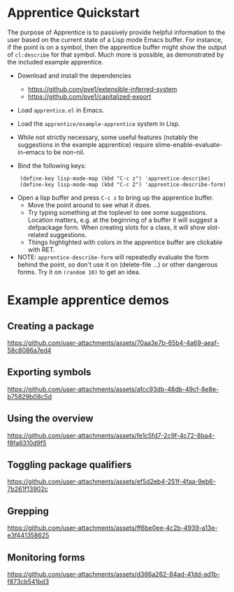 # Apprentice Quickstart

The purpose of Apprentice is to passively provide helpful information
to the user based on the current state of a Lisp mode Emacs buffer.
For instance, if the point is on a symbol, then the apprentice buffer
might show the output of `cl:describe` for that symbol. Much more is
possible, as demonstrated by the included example apprentice.

-   Download and install the dependencies
    -   <https://github.com/pve1/extensible-inferred-system>
    -   <https://github.com/pve1/capitalized-export>

-   Load `apprentice.el` in Emacs.
-   Load the `apprentice/example-apprentice` system in Lisp.
-   While not strictly necessary, some useful features (notably the
    suggestions in the example apprentice) require
    slime-enable-evaluate-in-emacs to be non-nil.
-   Bind the following keys:
```
    (define-key lisp-mode-map (kbd "C-c z") 'apprentice-describe)
    (define-key lisp-mode-map (kbd "C-c Z") 'apprentice-describe-form)
```
-   Open a lisp buffer and press `C-c z` to bring up the apprentice
    buffer.
    -   Move the point around to see what it does.
    -   Try typing something at the toplevel to see some
        suggestions. Location matters, e.g. at the beginning of a buffer
        it will suggest a defpackage form. When creating slots for a
        class, it will show slot-related suggestions.
    -   Things highlighted with colors in the apprentice buffer are clickable
        with RET.
-   NOTE: `apprentice-describe-form` will repeatedly evaluate the form
    behind the point, so don't use it on (delete-file &#x2026;) or other
    dangerous forms. Try it on `(random 10)` to get an idea.

# Example apprentice demos

## Creating a package


https://github.com/user-attachments/assets/70aa3e7b-65b4-4a69-aeaf-58c8086a7ed4


## Exporting symbols


https://github.com/user-attachments/assets/afcc93db-48db-49cf-8e8e-b75829b08c5d


## Using the overview


https://github.com/user-attachments/assets/fe1c5fd7-2c9f-4c72-8ba4-f8fa6310d9f5


## Toggling package qualifiers


https://github.com/user-attachments/assets/ef5d2eb4-251f-4faa-9eb6-7b261f13902c


## Grepping


https://github.com/user-attachments/assets/ff6be0ee-4c2b-4939-a13e-e3f441358625


## Monitoring forms


https://github.com/user-attachments/assets/d366a262-84ad-41dd-ad1b-f873cb541bd3

